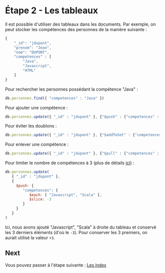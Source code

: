 # Étape 2 - Les tableaux

Il est possible d'utiliser des tableaux dans les documents. Par exemple, on peut stocker les compétences des personnes de la manière suivante :

```javascript
{
    "_id": "jdupont",
    "prenom": "Jean",
    "nom": "DUPONT",
    "competences" : [
        "Java",
        "Javascript",
        "HTML"
    ]
}
```

Pour rechercher les personnes possédant la compétence "Java" :

```javascript
db.personnes.find({ "competences" : "Java" })
```

Pour ajouter une compétence :

```javascript
db.personnes.update({ "_id" : "jdupont" }, {"$push" : {"competences" : "CSS"}})
```

Pour éviter les doublons :

```javascript
db.personnes.update({ "_id" : "jdupont" }, {"$addToSet" : {"competences" : "CSS"}})
```

Pour enlever une compétence :

```javascript
db.personnes.update({ "_id" : "jdupont" }, {"$pull" : {"competences" : "CSS"}})
```

Pour limiter le nombre de compétences à 3 (plus de détails [ici](https://docs.mongodb.com/manual/reference/operator/update/slice/#up._S_slice)) :
```javascript
db.personnes.update(
   { "_id" : "jdupont" },
   {
     $push: {
        "competences": {
           $each: [ "Javascript", "Scala" ],
           $slice: -3
        }
     }
   }
)
```

Ici, nous avons ajouté "Javascript", "Scala" à droite du tableau et conservé les 3 derniers éléments (d'où le `-3`). Pour conserver les 3 premiers, on aurait utilisé la valeur `+3`.

## Next

Vous pouvez passer à l'étape suivante : [Les index](./step-3.md)
